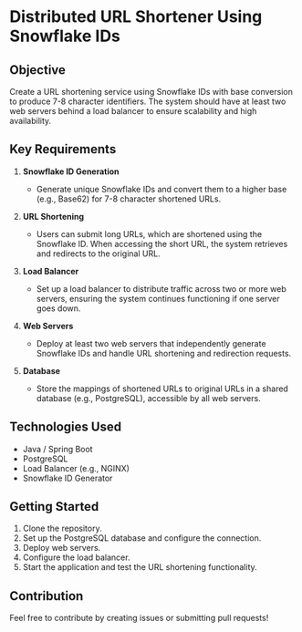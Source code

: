 # Distributed URL Shortener Using Snowflake IDs

## Objective
Create a URL shortening service using Snowflake IDs with base conversion to produce 7-8 character identifiers. The system should have at least two web servers behind a load balancer to ensure scalability and high availability.

## Key Requirements

1. **Snowflake ID Generation**
   - Generate unique Snowflake IDs and convert them to a higher base (e.g., Base62) for 7-8 character shortened URLs.

2. **URL Shortening**
   - Users can submit long URLs, which are shortened using the Snowflake ID. When accessing the short URL, the system retrieves and redirects to the original URL.

3. **Load Balancer**
   - Set up a load balancer to distribute traffic across two or more web servers, ensuring the system continues functioning if one server goes down.

4. **Web Servers**
   - Deploy at least two web servers that independently generate Snowflake IDs and handle URL shortening and redirection requests.

5. **Database**
   - Store the mappings of shortened URLs to original URLs in a shared database (e.g., PostgreSQL), accessible by all web servers.

## Technologies Used
- Java / Spring Boot
- PostgreSQL
- Load Balancer (e.g., NGINX)
- Snowflake ID Generator

## Getting Started
1. Clone the repository.
2. Set up the PostgreSQL database and configure the connection.
3. Deploy web servers.
4. Configure the load balancer.
5. Start the application and test the URL shortening functionality.

## Contribution
Feel free to contribute by creating issues or submitting pull requests!
